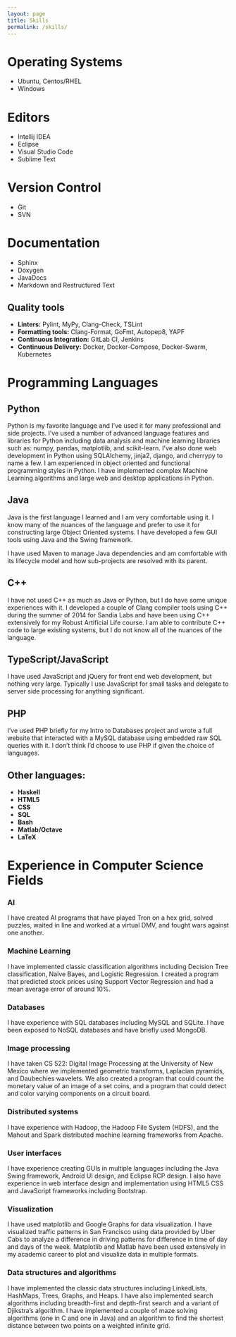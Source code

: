 ```yaml
---
layout: page
title: Skills
permalink: /skills/
---
```


# Operating Systems

* Ubuntu, Centos/RHEL
* Windows

# Editors
* Intellij IDEA
* Eclipse
* Visual Studio Code
* Sublime Text

# Version Control
* Git
* SVN

# Documentation
* Sphinx
* Doxygen
* JavaDocs
* Markdown and Restructured Text

## Quality tools
* **Linters:** Pylint, MyPy, Clang-Check, TSLint
* **Formatting tools:** Clang-Format, GoFmt, Autopep8, YAPF
* **Continuous Integration:** GitLab CI, Jenkins
* **Continuous Delivery:** Docker, Docker-Compose, Docker-Swarm, Kubernetes

# Programming Languages

## Python

Python is my favorite language and I’ve used it for many professional and side projects. I’ve used a number of advanced language features and libraries for Python including data analysis and machine learning libraries such as: numpy, pandas, matplotlib, and scikit-learn. I’ve also done web development in Python using SQLAlchemy, jinja2, django, and cherrypy to name a few. I am experienced in object oriented and functional programming styles in Python. I have implemented complex Machine Learning algorithms and large web and desktop applications in Python.

## Java

Java is the first language I learned and I am very comfortable using it. I know many of the nuances of the language and prefer to use it for constructing large Object Oriented systems. I have developed a few GUI tools using Java and the Swing framework.

I have used Maven to manage Java dependencies and am comfortable with its lifecycle model and how sub-projects are resolved with its parent.

## C++

I have not used C++ as much as Java or Python, but I do have some unique experiences with it. I developed a couple of Clang compiler tools using C++ during the summer of 2014 for Sandia Labs and have been using C++ extensively for my Robust Artificial Life course. I am able to contribute C++ code to large existing systems, but I do not know all of the nuances of the language.

## TypeScript/JavaScript

I have used JavaScript and jQuery for front end web development, but nothing very large. Typically I use JavaScript for small tasks and delegate to server side processing for anything significant.

## PHP

I’ve used PHP briefly for my Intro to Databases project and wrote a full website that interacted with a MySQL database using embedded raw SQL queries with it. I don’t think I’d choose to use PHP if given the choice of languages.

## Other languages:

* **Haskell**
* **HTML5**
* **CSS**
* **SQL**
* **Bash**
* **Matlab/Octave**
* **LaTeX**

# Experience in Computer Science Fields

### AI
I have created AI programs that have played Tron on a hex grid, solved puzzles, waited in line and worked at a virtual DMV, and fought wars against one another.

### Machine Learning
I have implemented classic classification algorithms including Decision Tree classification, Naïve Bayes, and Logistic Regression. I created a program that predicted stock prices using Support Vector Regression and had a mean average error of around 10%.

### Databases
I have experience with SQL databases including MySQL and SQLite. I have been exposed to NoSQL databases and have briefly used MongoDB.

### Image processing
I have taken CS 522: Digital Image Processing at the University of New Mexico where we implemented geometric transforms, Laplacian pyramids, and Daubechies wavelets. We also created a program that could count the monetary value of an image of a set coins, and a program that could detect and color varying components on a circuit board.

### Distributed systems
I have experience with Hadoop, the Hadoop File System (HDFS), and the Mahout and Spark distributed machine learning frameworks from Apache.

### User interfaces
I have experience creating GUIs in multiple languages including the Java Swing framework, Android UI design, and Eclipse RCP design. I also have experience in web interface design and implementation using HTML5 CSS and JavaScript frameworks including Bootstrap.

### Visualization
I have used matplotlib and Google Graphs for data visualization. I have visualized traffic patterns in San Francisco using data provided by Uber Cabs to analyze a difference in driving patterns for difference in time of day and days of the week. Matplotlib and Matlab have been used extensively in my academic career to plot and visualize data in multiple formats.

### Data structures and algorithms
I have implemented the classic data structures including LinkedLists, HashMaps, Trees, Graphs, and Heaps. I have also implemented search algorithms including breadth-first and depth-first search and a variant of Djikstra’s algorithm. I have implemented a couple of maze solving algorithms (one in C and one in Java) and an algorithm to find the shortest distance between two points on a weighted infinite grid.

